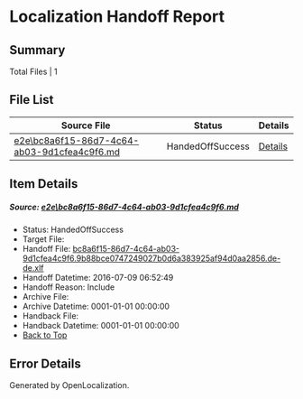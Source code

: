# <a name='report-top'></a> Localization Handoff Report

## Summary
 Total Files | 1

## File List
 Source File | Status | Details 
 ----------- | ------ | ------- 
 [e2e\bc8a6f15-86d7-4c64-ab03-9d1cfea4c9f6.md](https://github.com/OpenLocalizationTestOrg/oltest/blob/7cf7e28259ddfb94ece12e3d63e24c76d4ceb7ab/e2e/bc8a6f15-86d7-4c64-ab03-9d1cfea4c9f6.md) | HandedOffSuccess | [Details](#bd4c10c0a116080fdc70169fddf8db811d4d02fb1)

## Item Details
##### <a name='bd4c10c0a116080fdc70169fddf8db811d4d02fb1'></a> Source: [e2e\bc8a6f15-86d7-4c64-ab03-9d1cfea4c9f6.md](https://github.com/OpenLocalizationTestOrg/oltest/blob/7cf7e28259ddfb94ece12e3d63e24c76d4ceb7ab/e2e/bc8a6f15-86d7-4c64-ab03-9d1cfea4c9f6.md)
* Status: HandedOffSuccess
* Target File: 
* Handoff File: [bc8a6f15-86d7-4c64-ab03-9d1cfea4c9f6.9b88bce0747249027b0d6a383925af94d0aa2856.de-de.xlf](https://github.com/OpenLocalizationTestOrg/olhandoff-e2e/blob/c922899c3de9f84365de4048e9bbe449468f9860/ol-handoff/OpenLocalizationTestOrg/oltest-dede-fly/ci/ht/bc8a6f15-86d7-4c64-ab03-9d1cfea4c9f6.9b88bce0747249027b0d6a383925af94d0aa2856.de-de.xlf)
* Handoff Datetime: 2016-07-09 06:52:49
* Handoff Reason: Include
* Archive File: 
* Archive Datetime: 0001-01-01 00:00:00
* Handback File: 
* Handback Datetime: 0001-01-01 00:00:00
* [Back to Top](#report-top)


## Error Details

Generated by OpenLocalization.
